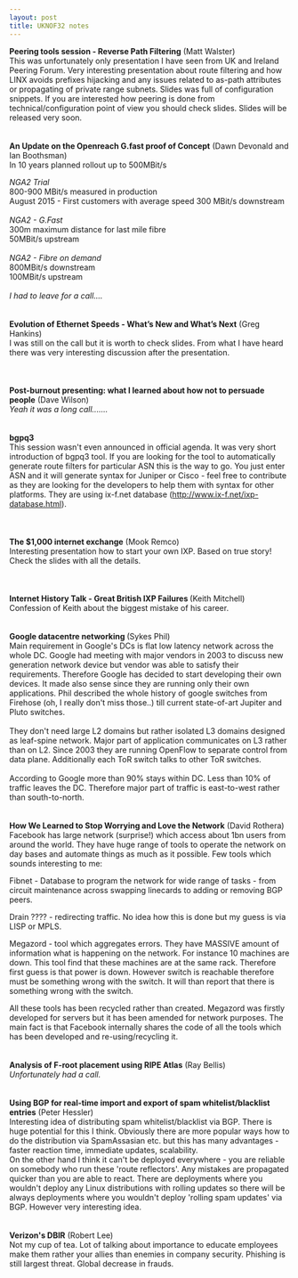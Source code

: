 ```yaml
---
layout: post
title: UKNOF32 notes
---
```


<b>Peering tools session - Reverse Path Filtering</b> (Matt Walster) <br>
This was unfortunately only presentation I have seen from UK and Ireland Peering Forum. Very interesting presentation about route filtering and how LINX avoids prefixes hijacking and any issues related to as-path attributes or propagating of private range subnets. Slides was full of configuration snippets. If you are interested how peering is done from technical/configuration point of view you should check slides. Slides will be released very soon.
<br>
<br>
<br>
<b>An Update on the Openreach G.fast proof of Concept</b> (Dawn Devonald and Ian Boothsman) <br>
In 10 years planned rollout up to 500MBit/s

<i>NGA2 Trial</i> <br>
800-900 MBit/s measured in production<br>
August 2015 - First customers with average speed 300 MBit/s downstream<br>
<br>
<i>NGA2 - G.Fast</i> <br>
300m maximum distance for last mile fibre<br>
50MBit/s upstream<br>
<br>
<i>NGA2 - Fibre on demand</i> <br>
800MBit/s downstream<br>
100MBit/s upstream<br>
<br>
<i>I had to leave for a call....</i>
<br>
<br>
<br>
<b>Evolution of Ethernet Speeds - What’s New and What’s Next</b> (Greg Hankins) <br>
I was still on the call but it is worth to check slides. From what I have heard there was very interesting discussion after the presentation.<br>
<br>
<br>
<br>
<b>Post-burnout presenting: what I learned about how not to persuade people</b> (Dave Wilson) <br>
<i>Yeah it was a long call.......</i>
<br>
<br>
<br>
<b>bgpq3</b> <br>
This session wasn't even announced in official agenda. It was very short introduction of bgpq3 tool. If you are looking for the tool to automatically generate route filters for particular ASN this is the way to go. You just enter ASN and it will generate syntax for Juniper or Cisco - feel free to contribute as they are looking for the developers to help them with syntax for other platforms. They are using ix-f.net database (http://www.ix-f.net/ixp-database.html). <br>
<br>
<br>
<br>
<b>The $1,000 internet exchange</b> (Mook Remco) <br>
Interesting presentation how to start your own IXP. Based on true story! Check the slides with all the details.<br>
<br>
<br>
<br>
<b>Internet History Talk - Great British IXP Failures </b> (Keith Mitchell) <br>
Confession of Keith about the biggest mistake of his career. 
<br>
<br>
<br>
<b>Google datacentre networking </b> (Sykes Phil) <br>
Main requirement in Google's DCs is flat low latency network across the whole DC. Google had meeting with major vendors in 2003 to discuss new generation network device but vendor was able to satisfy their requirements. Therefore Google has decided to start developing their own devices. It made also sense since they are running only their own applications.
Phil described the whole history of google switches from Firehose (oh, I really don't miss those..) till current state-of-art Jupiter and Pluto switches. 
<br>
<br>
They don't need large L2 domains but rather isolated L3 domains designed as leaf-spine network. Major part of application communicates on L3 rather than on L2. Since 2003 they are running OpenFlow to separate control from data plane. Additionally each ToR switch talks to other ToR switches. 
<br>
<br>
According to Google more than 90% stays within DC. Less than 10% of traffic leaves the DC. Therefore major part of traffic is east-to-west rather than south-to-north.
<br>
<br>
<br>
<b>How We Learned to Stop Worrying and Love the Network</b> (David Rothera) <br>
Facebook has large network (surprise!) which access about 1bn users from around the world. They have huge range of tools to operate the network on day bases and automate things as much as it possible. Few tools which sounds interesting to me:

Fibnet - Database to program the network for wide range of tasks - from circuit maintenance across swapping linecards to adding or removing BGP peers.

Drain ???? - redirecting traffic. No idea how this is done but my guess is via LISP or MPLS.

Megazord - tool which aggregates errors. They have MASSIVE amount of information what is happening on the network. For instance 10 machines are down. This tool find that these machines are at the same rack. Therefore first guess is that power is down. However switch is reachable therefore must be something wrong with the switch. It will than report that there is something wrong with the switch.

All these tools has been recycled rather than created. Megazord was firstly developed for servers but it has been amended for network purposes. The main fact is that Facebook internally shares the code of all the tools which has been developed and re-using/recycling it.
<br>
<br>
<br>
<b>Analysis of F-root placement using RIPE Atlas</b> (Ray Bellis) <br>
<i>Unfortunately had a call.</i>
<br>
<br>
<br>
<b>Using BGP for real-time import and export of spam whitelist/blacklist entries</b> (Peter Hessler) <br>
Interesting idea of distributing spam whitelist/blacklist via BGP. There is huge potential for this I think. Obviously there are more popular ways how to do the distribution via SpamAssasian etc. but this has many advantages - faster reaction time, immediate updates, scalability. <br>
On the other hand I think it can't be deployed everywhere - you are reliable on somebody who run these 'route reflectors'. Any mistakes are propagated quicker than you are able to react. There are deployments where you wouldn't deploy any Linux distributions with rolling updates so there will be always deployments where you wouldn't deploy 'rolling spam updates' via BGP. However very interesting idea.
<br>
<br>
<br>
<b>Verizon's DBIR</b> (Robert Lee) <br>
Not my cup of tea. Lot of talking about importance to educate employees make them rather your allies than enemies in company security. Phishing is still largest threat. Global decrease in frauds.







